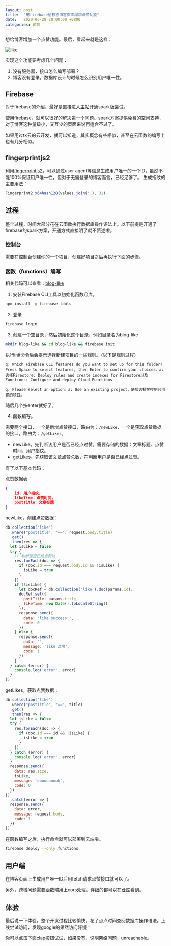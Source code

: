 ```yaml
---
layout: post
title:  "用firebase给静态博客页面增加点赞功能"
date:   2020-06-28 20:00:00 +0800
categories: 前端
---
```


想给博客增加一个点赞功能。最后，看起来就是这样：

![like](https://i.loli.net/2020/06/28/Ej9in7gr5uNHIJO.jpg)

实现这个功能要考虑几个问题：

1. 没有服务器，接口怎么编写部署？
2. 博客没有登录，数据库设计的时候怎么识别用户唯一性。

## Firebase

对于firebase的介绍，最好是直接进入[主站](https://firebase.google.com)开通spark版尝试。

使用firebase，就可以很好的解决第一个问题。spark方案提供免费的空间支持，对于博客这种量级小，交互少的页面来说再适合不过了。

如果用过tx云的云开发，就可以知道，其实概念有些相似，甚至在云函数的编写上也有几分相似。

## fingerprintjs2

利用[fingerprintjs2](https://github.com/fingerprintjs/fingerprintjs2)，可以通过user agent等信息生成用户唯一的一个ID，虽然不能100%保证用户唯一性，但对于无需登录的博客而言，已经足够了。
生成指纹的主要用法：

```javascript
Fingerprint2.x64hash128(values.join(''), 31)
```

## 过程

整个过程，时间大部分花在云函数执行数据库操作语法上。以下前提是开通了firebase的spark方案，开通方式直接明了就不赘述啦。

### 控制台

需要在控制台创建你的一个项目，创建好项目之后再执行下面的步骤。

### 函数（functions）编写

相关代码可以查看：[blog-like](https://github.com/GzhiYi/blog-like/blob/master/functions/index.js)

1. 安装Firebase CLI工具以初始化函数仓库。

```bash
npm install -g firebase-tools
```
2. 登录

```bash
firebase login
```

3. 创建一个空目录，然后初始化这个目录，例如目录名为blog-like

```bash
mkdir blog-like && cd blog-like && firebase init
```

执行init命令后会提示选择新建项目的一些规则。（以下是规则过程）

`q: Which Firebase CLI features do you want to set up for this folder? Press Space to select features, then Enter to confirm your choices.`
`a: 选择Firestore: Deploy rules and create indexes for Firestore以及Functions: Configure and deploy Cloud Functions`  

`q: Please select an option:`
`a: Use an existing project，随后选择在控制台创建的项目。`

随后几个按enter就好了。

4. 函数编写。

需要两个接口，一个是新增点赞接口，路由为：`/newLike`，一个是获取点赞数据的接口，路由为：`/getLikes`。

 - newLike。先判断该用户是否已经点过赞。需要存储的数据：文章标题、点赞时间、用户指纹。
 - getLikes。先获取该文章点赞总数，在判断用户是否已经点过赞。

有了以下基本代码：

点赞数据表：

```json
{
    id: 用户指纹，
    likeTime：点赞时间，
    postTitle：文章标题
}
```



newLike，创建点赞数据：

```javascript
db.collection('like')
  .where("postTitle", "==", request.body.title)
  .get()
  .then(res => {
  let isLike = false
  try {
    // 判断是否已经点赞过
    res.forEach(doc => {
      if (doc.id === request.body.id && !isLike) {
        isLike = true
      }
    })
    if (!isLike) {
      let docRef = db.collection('like').doc(params.id);
      docRef.set({
        postTitle: params.title,
        likeTime: new Date().toLocaleString()
      });
      response.send({
        data: 'like success!',
        code: 0
      })
    } else {
      response.send({
        data: '',
        message: 'like 过啦',
        code: 1
      })
    }
  } catch (error) {
    console.log('error', error)
  }
})
```

getLikes，获取点赞数据：

```javascript
db.collection('like')
  .where("postTitle", "==", title)
  .get()
  .then(res => {
  let isLike = false
  try {
    res.forEach(doc => {
      if (doc.id === id && !isLike) {
        isLike = true
      }
    })
  } catch (error) {
    console.log('error', error)
  }
  response.send({
    data: res.size,
    isLike,
    message: 'oooooooook',
    code: 0
  })
})
  .catch(error => {
  response.send({
    data: error,
    message: request.body,
    code: 1
  })
})
```

在函数编写之后，执行命令就可以部署到云端啦。

```bash
firebase deploy --only functions
```

## 用户端

在博客页面上生成用户唯一ID后用fetch请求点赞接口就可以了。

另外，跨域问题需要函数端用上cors处理。详细的都可以在[仓库](https://github.com/GzhiYi/blog-like)看到。

## 体验

最后说一下体验。整个开发过程比较愉快，花了点点时间查阅数据库操作语法。上线尝试访问，发现google的果然访问好慢！

你可以点击下面clap按钮试试，如果没有，说明网络问题，unreachable。